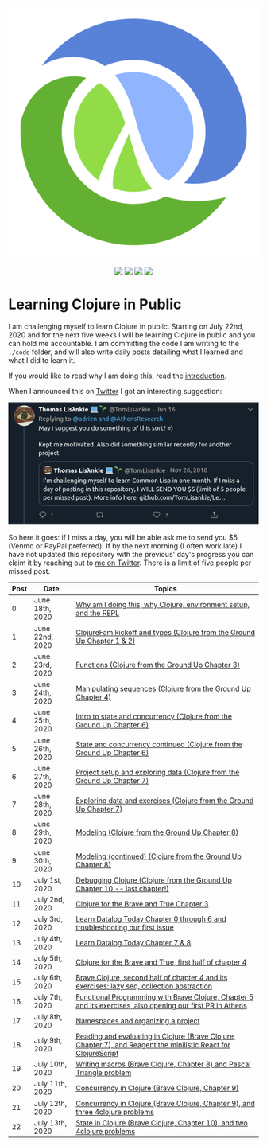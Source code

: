 <p align="center">
    <img src="posts/images/Clojure_logo.svg" /><br /><br />
    <img src="https://img.shields.io/badge/Clojure%20from%20the%20Ground%20Up-8%20out%20of%208-green?logo=clojure&style=flat" />
    <img src="https://img.shields.io/badge/4clojure-75%20out%20of%20156-orange?logo=clojure&style=flat" />
    <img src="https://img.shields.io/badge/Clojure%20For%20Brave%20And%20True-6%20out%20of%2011-orange?logo=clojure&style=flat" />
    <img src="https://img.shields.io/badge/Learn%20Datalog%20Today-9%20out%20of%209-green?logo=clojure&style=flat" />
</p>

# Learning Clojure in Public

I am challenging myself to learn Clojure in public. Starting on July 22nd, 2020 and for the next five weeks I will be learning Clojure in public and you can hold me accountable. I am committing the code I am writing to the `./code` folder, and will also write daily posts detailing what I learned and what I did to learn it.

If you would like to read why I am doing this, read the [introduction](posts/2020-06-18.md).

When I announced this on [Twitter](https://twitter.com/adrien/status/1273013237076971528) I got an interesting suggestion:

<p align="center"><img src="posts/images/lisankie-inspiration.png" /></p>

So here it goes: if I miss a day, you will be able ask me to send you \$5 (Venmo or PayPal preferred). If by the next morning (I often work late) I have not updated this repository with the previous' day's progress you can claim it by reaching out to [me on Twitter](https://twitter.com/adrien). There is a limit of five people per missed post.

| Post | Date            | Topics                                                                                                                                  |
| ---- | --------------- | --------------------------------------------------------------------------------------------------------------------------------------- |
| 0    | June 18th, 2020 | [Why am I doing this, why Clojure, environment setup, and the REPL](posts/2020-06-18.md)                                                |
| 1    | June 22nd, 2020 | [ClojureFam kickoff and types (Clojure from the Ground Up Chapter 1 & 2)](posts/2020-06-22.md)                                          |
| 2    | June 23rd, 2020 | [Functions (Clojure from the Ground Up Chapter 3)](posts/2020-06-23.md)                                                                 |
| 3    | June 24th, 2020 | [Manipulating sequences (Clojure from the Ground Up Chapter 4)](posts/2020-06-24.md)                                                    |
| 4    | June 25th, 2020 | [Intro to state and concurrency (Clojure from the Ground Up Chapter 6)](posts/2020-06-25.md)                                            |
| 5    | June 26th, 2020 | [State and concurrency continued (Clojure from the Ground Up Chapter 6)](posts/2020-06-26.md)                                           |
| 6    | June 27th, 2020 | [Project setup and exploring data (Clojure from the Ground Up Chapter 7)](posts/2020-06-27.md)                                          |
| 7    | June 28th, 2020 | [Exploring data and exercises (Clojure from the Ground Up Chapter 7)](posts/2020-06-28.md)                                              |
| 8    | June 29th, 2020 | [Modeling (Clojure from the Ground Up Chapter 8)](posts/2020-06-29.md)                                                                  |
| 9    | June 30th, 2020 | [Modeling (continued) (Clojure from the Ground Up Chapter 8)](posts/2020-06-30.md)                                                      |
| 10   | July 1st, 2020  | [Debugging Clojure (Clojure from the Ground Up Chapter 10 -- last chapter!)](posts/2020-07-01.md)                                       |
| 11   | July 2nd, 2020  | [Clojure for the Brave and True Chapter 3](posts/2020-07-02.md)                                                                         |
| 12   | July 3rd, 2020  | [Learn Datalog Today Chapter 0 through 6 and troubleshooting our first issue](posts/2020-07-03.md)                                      |
| 13   | July 4th, 2020  | [Learn Datalog Today Chapter 7 & 8](posts/2020-07-04.md)                                                                                |
| 14   | July 5th, 2020  | [Clojure for the Brave and True, first half of chapter 4](posts/2020-07-05.md)                                                          |
| 15   | July 6th, 2020  | [Brave Clojure, second half of chapter 4 and its exercises: lazy seq, collection abstraction](posts/2020-07-06.md)                      |
| 16   | July 7th, 2020  | [Functional Programming with Brave Clojure, Chapter 5 and its exercises, also opening our first PR in Athens](posts/2020-07-07.md)      |
| 17   | July 8th, 2020  | [Namespaces and organizing a project](posts/2020-07-08.md)                                                                              |
| 18   | July 9th, 2020  | [Reading and evaluating in Clojure (Brave Clojure, Chapter 7), and Reagent the minilistic React for ClojureScript](posts/2020-07-09.md) |
| 19   | July 10th, 2020 | [Writing macros (Brave Clojure, Chapter 8) and Pascal Triangle problem](posts/2020-07-10.md)                                            |
| 20   | July 11th, 2020 | [Concurrency in Clojure (Brave Clojure, Chapter 9)](posts/2020-07-11.md)                                                                |
| 21   | July 12th, 2020 | [Concurrency in Clojure (Brave Clojure, Chapter 9), and three 4clojure problems](posts/2020-07-12.md)                                   |
| 22   | July 13th, 2020 | [State in Clojure (Brave Clojure, Chapter 10), and two 4clojure problems](posts/2020-07-13.md)                                          |
